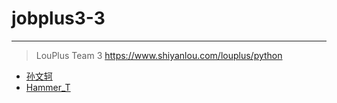 # jobplus3-3
------
> LouPlus Team 3 https://www.shiyanlou.com/louplus/python

* [孙文轲](https://github.com/sunwenke)
* [Hammer_T](https://github.com/flapjackegg)
